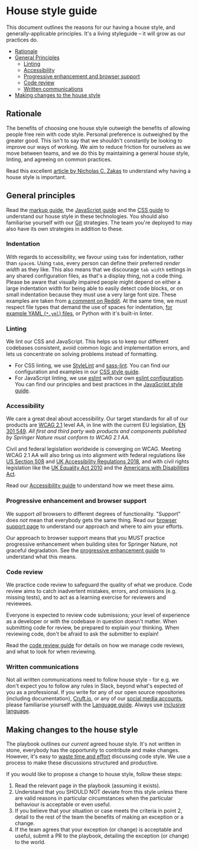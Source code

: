 # House style guide

This document outlines the reasons for our having a house style, and generally-applicable principles. It's a living styleguide – it will grow as our practices do.

- [Rationale](#rationale)
- [General Principles](#general-principles)
  - [Linting](#linting)
  - [Accessibility](#accessibility)
  - [Progressive enhancement and browser support](#progressive-enhancement-and-browser-support)
  - [Code review](#code-review)
  - [Written communications](#written-communications)
- [Making changes to the house style](#making-changes-to-the-house-style)

## Rationale

The benefits of choosing one house style outweigh the benefits of allowing people free rein with code style. Personal preference is outweighed by the greater good. This isn't to say that we shouldn't constantly be looking to improve our ways of working. We aim to reduce friction for ourselves as we move between teams, and we do this by maintaining a general house style, linting, and agreeing on common practices.

Read this excellent [article by Nicholas C. Zakas](https://www.smashingmagazine.com/2012/10/why-coding-style-matters/) to understand why having a house style is important.

## General principles

Read the [markup guide](../markup/house-style.md), the [JavaScript guide](../javascript/house-style.md) and the [CSS guide](../css/house-style.md) to understand our house style in these technologies. You should also familiarise yourself with our [Git](../git/git.md) strategies. The team you're deployed to may also have its own strategies in addition to these.

### Indentation

With regards to accessibility, we favour using `tab`s for indentation, rather than `space`s. Using `tab`s, every person can define their preferred _render width_ as they like. This also means that we discourage `tab width` settings in any shared configuration files, as that's a display thing, not a code thing.
Please be aware that visually impaired people might depend on either a large indentation width for being able to easily detect code blocks, or on small indentation because they must use a very large font size. These examples are taken from [a comment on Reddit](https://www.reddit.com/r/javascript/comments/c8drjo/nobody_talks_about_the_real_reason_to_use_tabs/).
At the same time, we must respect file types that demand the use of spaces for indentation, [for example YAML (`*.yml`) files](https://docs.fileformat.com/programming/yaml/#syntax), or Python with it's built-in linter.

### Linting

We lint our CSS and JavaScript. This helps us to keep our different codebases consistent, avoid common logic and implementation errors, and lets us concentrate on solving problems instead of formatting.

* For CSS linting, we use [StyleLint](https://github.com/stylelint/stylelint) and [sass-lint](https://github.com/sasstools/sass-lint). You can find our configuration and examples in our [CSS style guide](../css/house-style.md).
* For JavaScript linting, we use [eslint](https://eslint.org/) with our own [eslint configuration](https://github.com/springernature/eslint-config-springernature). You can find our principles and best practices in the [JavaScript style guide](../javascript/house-style.md).

### Accessibility

We care a great deal about accessibility. Our target standards for all of our products are [WCAG 2.1](https://www.w3.org/TR/WCAG21/) level AA, in line with the current EU legislation, [EN 301 549](https://eur-lex.europa.eu/legal-content/EN/TXT/?qid=1571662799042&uri=CELEX:32016L2102). *All first and third party web products and components published by Springer Nature must conform to WCAG 2.1 AA.* 

Civil and federal legislation worldwide is converging on WCAG. Meeting WCAG 2.1 AA will also bring us into alignment with federal regulations like [US Section 508](https://www.section508.gov/) and [UK Accessibility Regulations 2018](https://www.legislation.gov.uk/uksi/2018/952/introduction/made), and with civil rights legislation like the [UK Equality Act 2010](http://www.legislation.gov.uk/ukpga/2010/15/contents) and the [Americans with Disabilities Act](https://www.ada.gov/2010_regs.htm). 

Read our [Accessibility guide](../accessibility/introduction.md) to understand how we meet these aims.

### Progressive enhancement and browser support

We support *all* browsers to different degrees of functionality. "Support" does *not* mean that everybody gets the same thing. Read our [browser support page](../practices/graded-browser-support.md) to understand our approach and where to aim your efforts.

Our approach to browser support means that you MUST practice progressive enhancement when building sites for Springer Nature, not graceful degradation. See the [progressive enhancement guide](../practices/progressive-enhancement.md) to understand what this means.

### Code review

We practice code review to safeguard the quality of what we produce. Code review aims to catch inadvertent mistakes, errors, and omissions (e.g. missing tests), and to act as a learning exercise for reviewers and reviewees.

Everyone is expected to review code submissions; your level of experience as a developer or with the codebase in question doesn't matter. When submitting code for review, be prepared to explain your thinking. When reviewing code, don't be afraid to ask the submitter to explain!

Read the [code review guide](../practices/code-review.md) for details on how we manage code reviews, and what to look for when reviewing.

### Written communications

Not all written communications need to follow house style - for e.g. we don't expect you to follow any rules in Slack, beyond what's expected of you as a professional. If you write for any of our open source repositories (including documentation), [Cruft.io](http://cruft.io/), or any of our [social media accounts](../writing/social-media.md), please familiarise yourself with the [Language guide](../writing/house-style.md). Always use [inclusive language](../writing/inclusive-language.md).

## Making changes to the house style

The playbook outlines our _current_ agreed house style. It's not written in stone, everybody has the opportunity to contribute and make changes. However, it's easy to [waste time and effort](https://en.wikipedia.org/wiki/Law_of_triviality) discussing code style. We use a process to make these discussions structured and productive.

If you would like to propose a change to house style, follow these steps:

1. Read the relevant page in the playbook (assuming it exists).
2. Understand that you SHOULD NOT deviate from this style unless there are valid reasons in particular circumstances when the particular behaviour is acceptable or even useful.
3. If you believe that your situation or case meets the criteria in point 2, detail to the rest of the team the benefits of making an exception or a change.
4. If the team agrees that your exception (or change) is acceptable and useful, submit a PR to the playbook, detailing the exception (or change) to the world.
